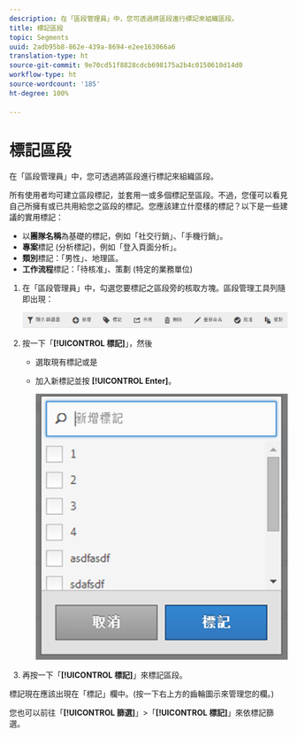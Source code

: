 ```yaml
---
description: 在「區段管理員」中，您可透過將區段進行標記來組織區段。
title: 標記區段
topic: Segments
uuid: 2adb95b8-862e-439a-8694-e2ee163066a6
translation-type: ht
source-git-commit: 9e70cd51f8828cdcb698175a2b4c0150610d14d0
workflow-type: ht
source-wordcount: '185'
ht-degree: 100%

---
```



# 標記區段

在「區段管理員」中，您可透過將區段進行標記來組織區段。

所有使用者均可建立區段標記，並套用一或多個標記至區段。不過，您僅可以看見自己所擁有或已共用給您之區段的標記。您應該建立什麼樣的標記？以下是一些建議的實用標記：

* 以&#x200B;**團隊名稱**&#x200B;為基礎的標記，例如「社交行銷」、「手機行銷」。
* **專案**&#x200B;標記 (分析標記)，例如「登入頁面分析」。
* **類別**&#x200B;標記：「男性」、地理區。
* **工作流程**&#x200B;標記：「待核准」、策劃 (特定的業務單位)

1. 在「區段管理員」中，勾選您要標記之區段旁的核取方塊。區段管理工具列隨即出現：

   ![](assets/segment_mgmt_toolbar.png)

1. 按一下「**[!UICONTROL 標記]**」，然後

   * 選取現有標記或是
   * 加入新標記並按 **[!UICONTROL Enter]**。

      ![](assets/tagging_ui.png)

1. 再按一下「**[!UICONTROL 標記]**」來標記區段。

標記現在應該出現在「標記」欄中。(按一下右上方的齒輪圖示來管理您的欄。)

您也可以前往「**[!UICONTROL 篩選]**」>「**[!UICONTROL 標記]**」來依標記篩選。

